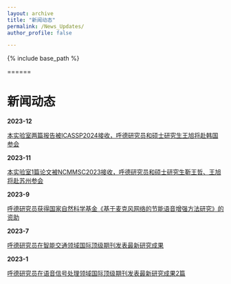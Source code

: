 ```yaml
---
layout: archive
title: "新闻动态"
permalink: /News_Updates/
author_profile: false

---
```


{% include base_path %}


======
# 新闻动态


**2023-12** 

[本实验室两篇报告被ICASSP2024接收，呼德研究员和硕士研究生王旭将赴韩国参会](/News_Updates/2023_12)


**2023-11** 

[本实验室1篇论文被NCMMSC2023接收，呼德研究员和硕士研究生靳王哲、王旭将赴苏州参会](/News_Updates/2023_11)


**2023-9** 

[呼德研究员获得国家自然科学基金《基于麦克风网络的节能语音增强方法研究》的资助](/News_Updates/2023_9)

**2023-7** 

[呼德研究员在智能交通领域国际顶级期刊发表最新研究成果](/News_Updates/2023_7)


**2023-1** 

[呼德研究员在语音信号处理领域国际顶级期刊发表最新研究成果2篇](/News_Updates/2023_1)
